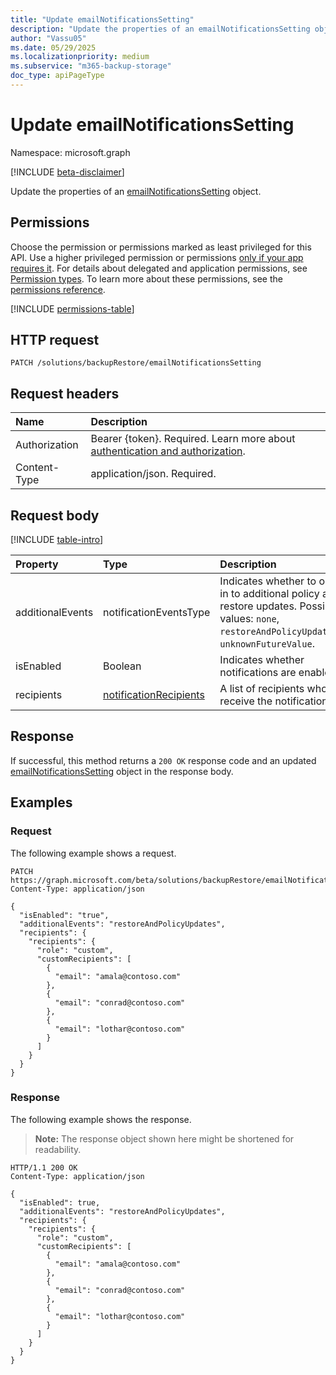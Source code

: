 ```yaml
---
title: "Update emailNotificationsSetting"
description: "Update the properties of an emailNotificationsSetting object."
author: "Vassu05"
ms.date: 05/29/2025
ms.localizationpriority: medium
ms.subservice: "m365-backup-storage"
doc_type: apiPageType
---
```


# Update emailNotificationsSetting

Namespace: microsoft.graph

[!INCLUDE [beta-disclaimer](../../includes/beta-disclaimer.md)]

Update the properties of an [emailNotificationsSetting](../resources/emailnotificationssetting.md) object.

## Permissions

Choose the permission or permissions marked as least privileged for this API. Use a higher privileged permission or permissions [only if your app requires it](/graph/permissions-overview#best-practices-for-using-microsoft-graph-permissions). For details about delegated and application permissions, see [Permission types](/graph/permissions-overview#permission-types). To learn more about these permissions, see the [permissions reference](/graph/permissions-reference).

<!-- {
  "blockType": "permissions",
  "name": "emailnotificationssetting-update-permissions"
}
-->
[!INCLUDE [permissions-table](../includes/permissions/emailnotificationssetting-update-permissions.md)]

## HTTP request

<!-- {
  "blockType": "ignored"
}
-->
``` http
PATCH /solutions/backupRestore/emailNotificationsSetting
```

## Request headers

|Name|Description|
|:---|:---|
|Authorization|Bearer {token}. Required. Learn more about [authentication and authorization](/graph/auth/auth-concepts).|
|Content-Type|application/json. Required.|

## Request body

[!INCLUDE [table-intro](../../includes/update-property-table-intro.md)]

|Property|Type|Description|
|:---|:---|:---|
|additionalEvents|notificationEventsType|Indicates whether to opt in to additional policy and restore updates. Possible values: `none`, `restoreAndPolicyUpdates`, `unknownFutureValue`.|
|isEnabled|Boolean|Indicates whether notifications are enabled.|
|recipients|[notificationRecipients](../resources/notificationrecipients.md)|A list of recipients who receive the notifications.|

## Response

If successful, this method returns a `200 OK` response code and an updated [emailNotificationsSetting](../resources/emailnotificationssetting.md) object in the response body.

## Examples

### Request

The following example shows a request.
<!-- {
  "blockType": "request",
  "name": "update_emailnotificationssetting"
}
-->
``` http
PATCH https://graph.microsoft.com/beta/solutions/backupRestore/emailNotificationsSetting
Content-Type: application/json

{
  "isEnabled": "true",
  "additionalEvents": "restoreAndPolicyUpdates",
  "recipients": {
    "recipients": {
      "role": "custom",
      "customRecipients": [
        {
          "email": "amala@contoso.com"
        },
        {
          "email": "conrad@contoso.com"
        },
        {
          "email": "lothar@contoso.com"
        }
      ]
    }
  }
}
```

### Response

The following example shows the response.
>**Note:** The response object shown here might be shortened for readability.
<!-- {
  "blockType": "response",
  "truncated": true,
  "@odata.type": "microsoft.graph.emailNotificationsSetting"
}
-->
``` http
HTTP/1.1 200 OK
Content-Type: application/json

{
  "isEnabled": true,
  "additionalEvents": "restoreAndPolicyUpdates",
  "recipients": {
    "recipients": {
      "role": "custom",
      "customRecipients": [
        {
          "email": "amala@contoso.com"
        },
        {
          "email": "conrad@contoso.com"
        },
        {
          "email": "lothar@contoso.com"
        }
      ]
    }
  }
}
```

